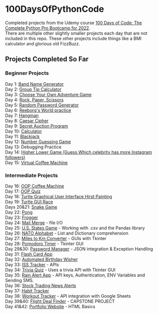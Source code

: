 # 100DaysOfPythonCode
Completed projects from the Udemy course [100 Days of Code: The Complete Python Pro Bootcamp for 2022](https://www.udemy.com/course/100-days-of-code/).\
There are multiple other slightly smaller projects each day that are not included in this repo. These other projects include things like a BMI calculator and glorious old FizzBuzz.

## Projects Completed So Far

### Beginner Projects
Day 1: [Band Name Generator](/Days1-15:Beginner/day1.py)\
Day 2: [Group Tip Calculator](/Days1-15:Beginner/day2.py)\
Day 3: [Choose Your Own Adventure Game](/Days1-15:Beginner/day3.py)\
Day 4: [Rock, Paper, Scissors](/Days1-15:Beginner/day4.py)\
Day 5: [Random Password Generator](/Days1-15:Beginner/day5.py)\
Day 6: [Reeborg's World practice](https://reeborg.ca/index_en.html)\
Day 7: [Hangman](/Days1-15:Beginner/day7.py)\
Day 8: [Caesar Cipher](/Days1-15:Beginner/day8.py)\
Day 9: [Secret Auction Program](/Days1-15:Beginner/day9.py)\
Day 10: [Calculator](/Days1-15:Beginner/day10.py)\
Day 11: [Blackjack](/Days1-15:Beginner/day11.py)\
Day 12: [Number Guessing Game](/Days1-15:Beginner/day12.py)\
Day 13: Debugging Practice\
Day 14: [Higher Lower Game (Guess Which celebrity has more Instagram followers)](/Days1-15:Beginner/day14/day14.py)\
Day 15: [Virtual Coffee Machine](/Days1-15:Beginner/day15/day15.py)

### Intermediate Projects
Day 16: [OOP Coffee Machine](/Days16-31:Intermediate/day16/main.py)\
Day 17: [OOP Quiz](/Days16-31:Intermediate/day17/main.py)\
Day 18: [Turtle Graphical User Interface Hirst Painting](/Days16-31:Intermediate/day18/main.py)\
Day 19: [Turtle GUI Race](/Days16-31:Intermediate/day19/main.py)\
Days 20&21: [Snake Game](/Days16-31:Intermediate/day20)\
Day 22: [Pong](/Days16-31:Intermediate/day22)\
Day 23: [Frogger](/Days16-31:Intermediate/day23)\
Day 24: [Mail Merge](/Days16-31:Intermediate/day24) - file I/O\
Day 25: [U.S. States Game](/Days16-31:Intermediate/day25) - Working with .csv and the Pandas library\
Day 26: [NATO Alphabet](/Days16-31:Intermediate/day26) - List and Dictionary comprehension\
Day 27: [Miles to Km Converter](/Days16-31:Intermediate/day27) - GUIs with Tkinter\
Day 28: [Pomodoro Timer](/Days16-31:Intermediate/day28) - Tkinter GUI\
Day 29&30: [Password Manager](/Days16-31:Intermediate/day29) - JSON integration & Exception Handling\
Day 31: [Flash Card App](/Days16-31:Intermediate/day31)\
Day 32: [Automated Birthday Wisher](/Days32-58:Intermediate+/day32)\
Day 33: [ISS Tracker](/Days32-58:Intermediate+/day33) - APIs\
Day 34: [Trivia Quiz](/Days32-58:Intermediate+/day34) - Uses a trivia API with Tkinter GUI\
Day 35: [Rain Alert App](/Days32-58:Intermediate+/day35) - API keys, Authentication, ENV Variables and Sending SMS.\
Day 36: [Stock Trading News Alerts](/Days32-58:Intermediate+/day36)\
Day 37: [Habit Tracker](/Days32-58:Intermediate+/day37)\
Day 38: [Workout Tracker](/Days32-58:Intermediate+/day38) - API integration with Google Sheets\
Day 39&40: [Flight Deal Finder](/Days32-58:Intermediate+/day39) - CAPSTONE PROJECT\
Day 41&42: [Portfolio Website](/Days32-58%3AIntermediate%2B/day41) - HTML Basics
